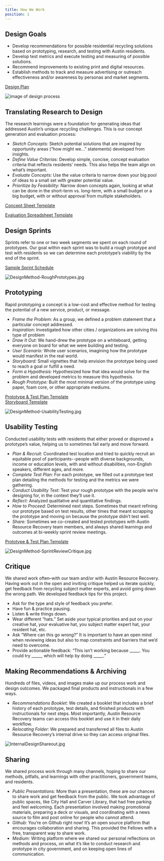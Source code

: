 ```yaml
---
title: How We Work
position: 1
---
```


## Design Goals

* Develop recommendations for possible residential recycling solutions based on prototyping, research, and testing with Austin residents.
* Develop test metrics and execute testing and measuring of possible solutions.
* Recommend improvements to existing print and digital resources.
* Establish methods to track and measure advertising or outreach effectiveness and/or awareness by personas and market segments.

[Design Plan](https://docs.google.com/document/d/1rqR_tuWFXR3g2NHKQ2_4oQ3OKb_h3xm88ZOom_QVEiY/edit?usp=sharing)

![image of design process](/uploads/DesignMethod-ConceptEvaluation.jpg)

## Translating Research to Design

The research learnings were a foundation for generating ideas that addressed Austin’s unique recycling challenges. This is our concept generation and evaluation process:

* *Sketch Concepts:* Sketch potential solutions that are inspired by opportunity areas (“how might we…” statements) developed from insights.
* *Define Value Criterias:* Develop simple, concise, concept evaluation criteria that reflects residents’ needs. This also helps the team align on what’s important.
* *Evaluate Concepts:* Use the value criteria to narrow down your big pool of ideas to a small set with greater potential value.
* *Prioritize by Feasibility:* Narrow down concepts again, looking at what can be done in the short-term vs. long-term, with a small budget or a big budget, with or without approval from multiple stakeholders.

[Concept Sheet Template](https://docs.google.com/document/d/1l73qK3jtAm5I-5xdqeLI_Y_besYYhwRtEqm-u6Hzx7c/edit?usp=sharing)

[Evaluation Spreadsheet Template](https://docs.google.com/spreadsheets/d/1KdyuqadqUcwr7Yz12LK9EVQz_kvYhz9CBF2IYoZizaU/edit?usp=sharing)

## Design Sprints

Sprints refer to one or two week segments we spent on each round of prototypes. Our goal within each sprint was to build a rough prototype and test with residents so we can determine each prototype’s viability by the end of the sprint.

[Sample Sprint Schedule](https://docs.google.com/spreadsheets/d/1uCVVK9bhXImivm__Rb0O5O9wMBH5UNrPrCKWjXQGF-c/edit?usp=sharing)

![DesignMethod-RoughPrototypes.jpg](/uploads/DesignMethod-RoughPrototypes.jpg)

## Prototyping

Rapid prototyping a concept is a low-cost and effective method for testing the potential of a new service, product, or message.

* *Frame the Problem:* As a group, we defined a problem statement that a particular concept addressed.
* *Inspiration*: Investigated how other cities / organizations are solving this type of problem
* *Draw It Out:* We hand-drew the prototype on a whiteboard, getting everyone on board for what we were building and testing.
* *User Scenario:* Wrote user scenarios, imagining how the prototype would manifest in the real world.
* *Storyboard:* Small vignettes that help envision the prototype being used to reach a goal or fulfill a need.
* *Form a Hypothesis:* Hypothesized how that idea would solve for the problem and developed metrics to measure this hypothesis.
* *Rough Prototype:* Built the most minimal version of the prototype using paper, foam core, or other appropriate mediums.

[Prototype & Test Plan Template](https://docs.google.com/document/d/1bqS9Dc8mK8JcDAfPdFtNj0YXUoFX2xojlMPAp1GaslM/edit?usp=sharing)\
[Storyboard Template](https://docs.google.com/presentation/d/1UACE7gEnpR_rdWTbAc6_DubjkrQ85cPnzG6OQ-5XOyA/edit?usp=sharing)

![DesignMethod-UsabilityTesting.jpg](/uploads/DesignMethod-UsabilityTesting.jpg)

## Usability Testing

Conducted usability tests with residents that either proved or disproved a prototype’s value, helping us to sometimes fail early and move forward.

* *Plan & Recruit:* Coordinated test location and tried to quickly recruit an equitable pool of participants--people with diverse backgrounds, income or education levels, with and without disabilities, non-English speakers, different ages, and more.
* *Complete Test Plan:* For each prototype, we filled out a prototype test plan detailing the methods for testing and the metrics we were gathering.
* *Conduct Usability Test:* Test your rough prototype with the people we’re designing for, in the context they’ll use it.
* *Reflect:* Analyzed qualitative and quantitative findings.
* *How to Proceed:* Determined next steps. Sometimes that meant refining our prototype based on test results, other times that meant scrapping the prototype and moving on because the prototype didn’t test well.
* *Share:* Sometimes we co-created and tested prototypes with Austin Resource Recovery team members, and always shared learnings and outcomes at bi-weekly sprint review meetings.

[Prototype & Test Plan Template](https://docs.google.com/document/d/1bqS9Dc8mK8JcDAfPdFtNj0YXUoFX2xojlMPAp1GaslM/edit?usp=sharing)

![DesignMethod-SprintReviewCritique.jpg](/uploads/DesignMethod-SprintReviewCritique.jpg)

## Critique

We shared work often–with our team and/or with Austin Resource Recovery. Having work out in the open and inviting critique helped us iterate quickly, get feedback from recycling subject matter experts, and avoid going down the wrong path. We developed feedback tips for this project.

* Ask for the type and style of feedback you prefer.
* Have fun & practice pausing.
* Listen & write things down.
* Wear different “hats.” Set aside your typical priorities and put on your creative hat, your evaluative hat, you subject matter expert hat, your resident hat, etc.
* Ask “Where can this go wrong?” It is important to have an open mind when reviewing ideas but also to map constraints and barriers that we’d need to overcome.
* Provide actionable feedback: “This isn’t working because _____. You could try _____, which will help by doing _____.”

## Making Recommendations & Archiving

Hundreds of files, videos, and images make up our process work and design outcomes. We packaged final products and instructionals in a few ways.

* *Recommendations Booklet:* We  created a booklet that includes a brief history of each prototype, test details, and finished products with instructionals for next steps. Most importantly, Austin Resource Recovery teams can access this booklet and use it in their daily workflow.
* *Relocating Folder:* We prepared and transferred all files to Austin Resource Recovery’s internal drive so they can access original files.

![InternalDesignShareout.jpg](/uploads/InternalDesignShareout.jpg)

## Sharing

We shared process work through many channels, hoping to share our methods, pitfalls, and learnings with other practitioners, government teams, and residents.

* *Public Presentations:* More than a presentation, these are our chances to share work and get feedback from the public. We took advantage of public spaces, like City Hall and Carver Library, that had free parking and feel welcoming. Each presentation involved making promotional materials, preparing a deck or visuals, and coordinating with a news source to film and post online for people who cannot attend.
* *Github:* You’re on Github right now! It’s an open source platform that encourages collaboration and sharing. This provided the Fellows with a free, transparent way to share work.
* *Medium:* Writing platform where we shared our personal reflections on methods and process, on what it’s like to conduct research and prototype in city government, and on keeping open lines of communication.
